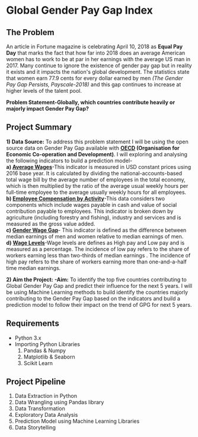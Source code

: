 # Global Gender Pay Gap Index

                  

## The Problem
An article in Fortune magazine is celebrating April 10, 2018 as **Equal Pay Day** that marks the fact that how far into 2018 does an average American women has to work to be at par in her earnings with the average US man in 2017. Many continue to ignore the existence of gender pay gap but in reality it exists and it impacts the nation's global development. The statistics state that women earn 77.9 cents for every dollar earned by men *(The Gender Pay Gap Persists, Payscale-2018)* and this gap continues to increase at higher levels of the talent pool. 

**Problem Statement-Globally, which countries contribute heavily or majorly impact Gender Pay Gap?**</br>

## Project Summary
**1) Data Source:** To address this problem statement I will be using the open source data on Gender Pay Gap available with **[OECD](http://www.oecd.org/about/) (Organisation for Economic Co-operation and Development)**. I will exploring and analysing the following indicators to build a prediction model-</br>
**a) [Average Wages](https://data.oecd.org/earnwage/average-wages.htm#indicator-chart)**-This indicator is measured in USD      constant prices using 2016 base year. It is calculated by dividing the national-accounts-based total wage bill by the average number of employees in the total economy, which is then multiplied by the ratio of the average usual weekly hours per full-time employee to the average usually weekly hours for all employees. </br>
**b) [Employee Compensation by Activity](https://data.oecd.org/earnwage/employee-compensation-by-activity.htm#indicator-chart)**-This data considers two components which include wages payable in cash and value of social contribution payable to employees. This indicator is broken down by agriculture (including forestry and fishing), industry and services and is measured as the gross value added. </br>
**c) [Gender Wage Gap](https://data.oecd.org/earnwage/gender-wage-gap.htm#indicator-chart)**- This indicator is defined as the difference between median earnings of men and women relative to median earnings of men. </br>
**d) [Wage Levels](https://data.oecd.org/earnwage/wage-levels.htm#indicator-chart)**-Wage levels are defines as High pay and Low pay and is measured as a percentage. The incidence of low pay refers to the share of workers earning less than two-thirds of median earnings . The incidence of high pay refers to the share of workers earning more than one-and-a-half time median earnings. </br>

**2) Aim the Project:**
**-Aim:** To identify the top five countries contributing to Global Gender Pay Gap and predict their influence for the next 5 years.
I will be using Machine Learning methods to build identify the countries majorly contributing to the Gender Pay Gap based on the indicators and build a prediction model to follow their impact on the trend of GPG for next 5 years.


## Requirements
- Python 3.x
- Importing Python Libraries
  1) Pandas & Numpy
  2) Matplotlib & Seaborn
  3) Scikit Learn
  
## Project Pipeline
1) Data Extraction in Python
2) Data Wrangling using Pandas library
3) Data Transformation
4) Exploratory Data Analysis
5) Prediction Model using Machine Learning Libraries
6) Data Storytelling
